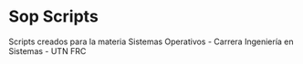 # Sop Scripts
Scripts creados para la materia Sistemas Operativos - Carrera Ingeniería en Sistemas - UTN FRC
